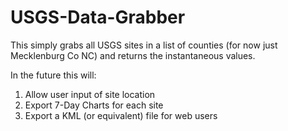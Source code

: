# USGS-Data-Grabber
This simply grabs all USGS sites in a list of counties (for now just Mecklenburg Co NC) and returns the instantaneous values.

In the future this will:
1. Allow user input of site location
2. Export 7-Day Charts for each site
3. Export a KML (or equivalent) file for web users